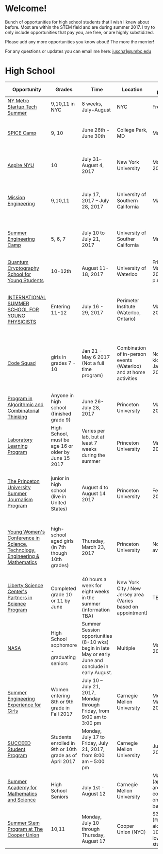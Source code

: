 # Welcome!
Bunch of opportunities for high school students that I wish I knew about before. Most are within the STEM field and are during summer 2017. I try to only include opportunities that pay you, are free, or are highly substidized. 

Please add any more opportunities you know about! The more the merrier!

For any questions or updates you can email me here: juscha1@umbc.edu

# High School
| Opportunity        | Grades         | Time | Location |App Deadline  | Cost | Notes |
| ----------------- |-------------  | ---------| -------| ---------| -----| -----|
|[NY Metro Startup Tech Summer](http://www.nfte.com/what/programs/new-york-metro/ny-metro-startup-summer-tech) | 9,10,11 in NYC | 8 weeks, July-August |NYC | Free |  |
|[SPICE Camp](http://www.cmse.umd.edu/k12/summer/spice) | 9, 10 | June 26th - June 30th | College Park, MD | March 31st | $350 | For young women interested in learning more about engineering | 
| [Aspire NYU](http://www.sps.nyu.edu/academics/hsacademy/summer-programs/aspire.html) | 10 | July 31–August 4, 2017 | New York University | March 27, 2017 | Free | Must be a current sophomore from the New York metro/tri-state area |
| [Mission Engineering](https://viterbipk12.usc.edu/missionengineering/)| 9,10,11 | July 17, 2017 – July 28, 2017 | University of Southern California| May 1, 2017 | $750 (All low income students accepted will have a FULL SCHOLARSHIP | Must be able to commute|
| [Summer Engineering Camp](https://viterbipk12.usc.edu/camp/) | 5, 6, 7 | July 10 to July 21, 2017 | University of Souther California | May 1st | $750 (All low income students accepted will have a FULL SCHOLARSHIP | Must be able to commute|
| [Quantum Cryptography School for Young Students](https://uwaterloo.ca/institute-for-quantum-computing/programs/quantum-cryptography-school-young-students) | 10-12th | August 11-18, 2017 | University of Waterloo |Friday, March 24, 2017 at 5 p.m. (EDT). | $250 CAD | Financial Aid/Scholarship available | 
| [INTERNATIONAL SUMMER SCHOOL FOR YOUNG PHYSICISTS](http://www.perimeterinstitute.ca/outreach/students/programs/international-summer-school-young-physicists) | Entering 11-12 | July 16 - 29, 2017 | Perimeter Institute (Waterloo, Ontario) | March 31, 2017	 |  $500 (CDN) | Travel costs covered for Canadian students, ground transportation covered, Financial aid available |
| [Code Squad](https://uwaterloo.ca/catalyst/codesquad) | girls in grades 7 - 10 | Jan 21 - May 6 2017 (Not a full time program) | Combination of in-person events (Waterloo) and at home activities | No app, but kickoff is Jan 21 2017 | No cost, but $200 registration cost for the conference in the middle of the program (financial aid available) | [Helpful FAQ](https://uwaterloo.ca/catalyst/code-squad-frequently-asked-questions) |
| [Program in Algorithmic and Combinatorial Thinking](https://algorithmicthinking.org) | Anyone in high school (finished grade 9) | June 26-July 28, 2017 | Princeton University | March 05, 2017 | $1000 for registration | [Helpful FAQ](https://algorithmicthinking.org/faq/) |
| [Laboratory Learning Program](http://research.princeton.edu/students/research-opportunities) | High School, must be age 16 or older by June 15 2017 | Varies per lab, but at least 7 weeks during the summer | Princeton University | March 15, 2017 | No cost | [Helpful FAQ](http://research.princeton.edu/students/research-opportunities/faqs/) | 
| [The Princeton University Summer Journalism Program](http://www.princeton.edu/sjp/)   | junior in high school (live in United States) | August 4 to August 14 2017  | Princeton University | Feb 24 2017 | All expenses, including students' travel costs to and from Princeton, are paid for by the program. | Program specifically for students from a low income background |
| [Young Women's Conference in Science, Technology, Engineering & Mathematics](http://www.pppl.gov/YWC) | high-school aged girls (in 7th though 10th grades) | Thursday, March 23, 2017 | Princeton University | None available | First Come First Serve | Group registration only including chaperones. Seems like registration is mostly handled by high school administration.|
| [Liberty Science Center's Partners in Science Program](http://lsc.org/for-educators/programs-at-the-center/partners-in-science/) | Completed grade 10 or 11 by June | 40 hours a week for eight weeks in the summer (information TBA) | New York City / New Jersey area (Varies based on appointment) | TBA | No cost | More information TBA |
| [NASA](https://intern.nasa.gov/ossi/web/public/main/index.cfm?solarAction=view&subAction=content&contentCode=HOME_PAGE_INTERNSHIPS) | High School sophomore - graduating seniors | Summer Session opportunities (8-10 wks) begin in late May or early June and conclude in early August. | Multiple | March 1st 2017 | Stipend |  | 
| [Summer Engineering Experience for Girls](https://www.cmu.edu/ices/outreach/see/) | Women entering 8th or 9th grade in Fall 2017 | July 10 – July 21, 2017, Monday through Friday, from 9:00 am to 3:00 pm | Carnegie Mellon University | Monday, May 1, 2017. | Free | May need to look into getting housing | 
| [SUCCEED Student Program](http://cedmcenter.org/succeed/succeed-student-program/) | Students enrolled in 9th or 10th grade as of April 2017 | Monday, July 17 to Friday, July 21, 2017, from 8:00 am – 5:00 pm | Carnegie Mellon University | June 5, 2017 | Free | 
| [Summer Academy for Mathematics and Science](http://admission.enrollment.cmu.edu/pages/diversity-sams) | High School Seniors | July 1st - August 12 | Carnegie Mellon University | March 1st (applications are considered on a rolling basis) | Free tuition, housing, and dining | Seeks to recruit underserved and underrepresented students. | 
|[Summer Stem Program at The Cooper Union](https://cooper.edu/engineering/summer-stem) | 10,11 | Monday, July 10 through Thursday, August 17 | Cooper Union (NYC) | $3,300 (Financial aid up to 100% for low income students) | |
